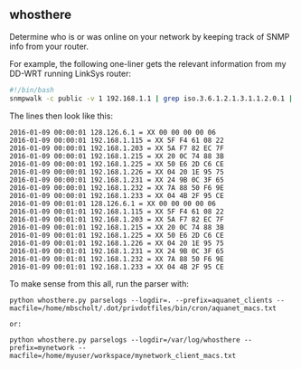 whosthere
---------

Determine who is or was online on your network by keeping track of SNMP info from your router.

For example, the following one-liner gets the relevant information from my DD-WRT running LinkSys router:

```bash
#!/bin/bash
snmpwalk -c public -v 1 192.168.1.1 | grep iso.3.6.1.2.1.3.1.1.2.0.1 | cut -c27- | sed -s "s/Hex-STRING: //" | awk -v date="$(date +"%Y-%m-%d %H:%M:%S ")" '$0=date$0' >> /var/log/whosthere/mynetwork_$(date +"%Y%m%d").log
```

The lines then look like this:

```
2016-01-09 00:00:01 128.126.6.1 = XX 00 00 00 00 06 
2016-01-09 00:00:01 192.168.1.115 = XX 5F F4 61 08 22 
2016-01-09 00:00:01 192.168.1.203 = XX 5A F7 82 EC 7F 
2016-01-09 00:00:01 192.168.1.215 = XX 20 0C 74 88 3B 
2016-01-09 00:00:01 192.168.1.225 = XX 50 E6 2D C6 CE 
2016-01-09 00:00:01 192.168.1.226 = XX 04 20 1E 95 75 
2016-01-09 00:00:01 192.168.1.231 = XX 24 9B 0C 3F 65 
2016-01-09 00:00:01 192.168.1.232 = XX 7A 88 50 F6 9E 
2016-01-09 00:00:01 192.168.1.233 = XX 04 4B 2F 95 CE 
2016-01-09 00:01:01 128.126.6.1 = XX 00 00 00 00 06 
2016-01-09 00:01:01 192.168.1.115 = XX 5F F4 61 08 22 
2016-01-09 00:01:01 192.168.1.203 = XX 5A F7 82 EC 7F 
2016-01-09 00:01:01 192.168.1.215 = XX 20 0C 74 88 3B 
2016-01-09 00:01:01 192.168.1.225 = XX 50 E6 2D C6 CE 
2016-01-09 00:01:01 192.168.1.226 = XX 04 20 1E 95 75 
2016-01-09 00:01:01 192.168.1.231 = XX 24 9B 0C 3F 65 
2016-01-09 00:01:01 192.168.1.232 = XX 7A 88 50 F6 9E 
2016-01-09 00:01:01 192.168.1.233 = XX 04 4B 2F 95 CE 
```

To make sense from this all, run the parser with:

```
python whosthere.py parselogs --logdir=. --prefix=aquanet_clients --macfile=/home/mbscholt/.dot/privdotfiles/bin/cron/aquanet_macs.txt

or:

python whosthere.py parselogs --logdir=/var/log/whosthere --prefix=mynetwork --macfile=/home/myuser/workspace/mynetwork_client_macs.txt
```
